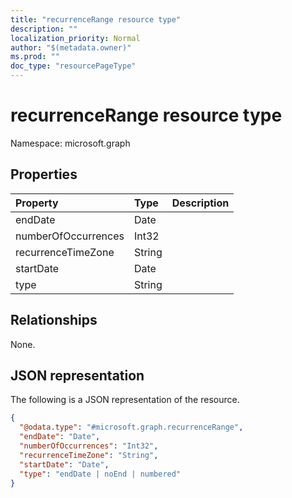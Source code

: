 ```yaml
---
title: "recurrenceRange resource type"
description: ""
localization_priority: Normal
author: "$(metadata.owner)"
ms.prod: ""
doc_type: "resourcePageType"
---
```


# recurrenceRange resource type

Namespace: microsoft.graph

## Properties

| Property            | Type   | Description |
| :------------------ | :----- | :---------- |
| endDate             | Date   |             |
| numberOfOccurrences | Int32  |             |
| recurrenceTimeZone  | String |             |
| startDate           | Date   |             |
| type                | String |             |

## Relationships

None.

## JSON representation

The following is a JSON representation of the resource.

<!-- {
  "blockType": "resource",
  "@odata.type": "microsoft.graph.recurrenceRange",
}
-->

```json
{
  "@odata.type": "#microsoft.graph.recurrenceRange",
  "endDate": "Date",
  "numberOfOccurrences": "Int32",
  "recurrenceTimeZone": "String",
  "startDate": "Date",
  "type": "endDate | noEnd | numbered"
}
```

